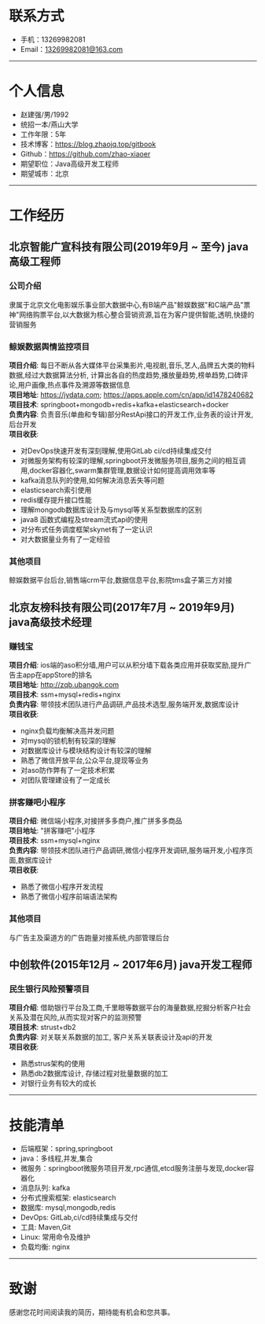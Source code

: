 # 联系方式

- 手机：13269982081
- Email：13269982081@163.com

---

# 个人信息

 - 赵建强/男/1992 
 - 统招一本/燕山大学 
 - 工作年限：5年
 - 技术博客：https://blog.zhaojq.top/gitbook
 - Github：https://github.com/zhao-xiaoer
 - 期望职位：Java高级开发工程师
 - 期望城市：北京

---

# 工作经历

## 北京智能广宣科技有限公司(2019年9月 ~ 至今) java高级工程师

### 公司介绍
隶属于北京文化电影娱乐事业部大数据中心,有B端产品"鲸娱数据"和C端产品"票神"网络购票平台,以大数据为核心整合营销资源,旨在为客户提供智能,透明,快捷的营销服务

### 鲸娱数据舆情监控项目 
**项目介绍**: 每日不断从各大媒体平台采集影片,电视剧,音乐,艺人,品牌五大类的物料数据,经过大数据算法分析, 计算出各自的热度趋势,播放量趋势,榜单趋势,口碑评论,用户画像,热点事件及溯源等数据信息  
**项目地址**: https://jydata.com; https://apps.apple.com/cn/app/id1478240682  
**项目技术**: springboot+mongodb+redis+kafka+elasticsearch+docker  
**负责内容**: 负责音乐(单曲和专辑)部分RestApi接口的开发工作,业务表的设计开发,后台开发  
**项目收获**:  
 
  - 对DevOps快速开发有深刻理解,使用GitLab ci/cd持续集成交付
  - 对微服务架构有较深的理解,springboot开发微服务项目,服务之间的相互调用,docker容器化,swarm集群管理,数据设计如何提高调用效率等
  - kafka消息队列的使用,如何解决消息丢失等问题
  - elasticsearch索引使用
  - redis缓存提升接口性能
  - 理解mongodb数据库设计及与mysql等关系型数据库的区别
  - java8 函数式编程及stream流式api的使用
  - 对分布式任务调度框架skynet有了一定认识
  - 对大数据量业务有了一定经验

### 其他项目
鲸娱数据平台后台,销售端crm平台,数据信息平台,影院tms盒子第三方对接  

## 北京友榜科技有限公司(2017年7月 ~ 2019年9月) java高级技术经理

### 赚钱宝
**项目介绍**: ios端的aso积分墙,用户可以从积分墙下载各类应用并获取奖励,提升广告主app在appStore的排名  
**项目地址**: http://zqb.ubangok.com  
**项目技术**: ssm+mysql+redis+nginx  
**负责内容**: 带领技术团队进行产品调研,产品技术选型,服务端开发,数据库设计  
**项目收获**:   

  - nginx负载均衡解决高并发问题
  - 对mysql的锁机制有较深的理解
  - 对数据库设计与模块结构设计有较深的理解
  - 熟悉了微信开放平台,公众平台,提现等业务
  - 对aso防作弊有了一定技术积累
  - 对团队管理建设有了一定成长

### 拼客赚吧小程序 
**项目介绍**: 微信端小程序,对接拼多多商户,推广拼多多商品  
**项目地址**: "拼客赚吧"小程序  
**项目技术**: ssm+mysql+nginx  
**负责内容**: 带领技术团队进行产品调研,微信小程序开发调研,服务端开发,小程序页面,数据库设计  
**项目收获**:   

  - 熟悉了微信小程序开发流程
  - 熟悉了微信小程序前端语法架构

### 其他项目
与广告主及渠道方的广告跑量对接系统,内部管理后台  

## 中创软件(2015年12月 ~ 2017年6月) java开发工程师

### 民生银行风险预警项目
**项目介绍**: 借助银行平台及工商,千里眼等数据平台的海量数据,挖掘分析客户社会关系及潜在风险,从而实现对客户的监测预警  
**项目技术**: strust+db2  
**负责内容**: 对关联关系数据的加工, 客户关系关联表设计及api的开发   
**项目收获**:   

  - 熟悉strus架构的使用
  - 熟悉db2数据库设计, 存储过程对批量数据的加工
  - 对银行业务有较大的成长

---

# 技能清单
- 后端框架：spring,springboot
- java：多线程,并发,集合
- 微服务：springboot微服务项目开发,rpc通信,etcd服务注册与发现,docker容器化
- 消息队列: kafka
- 分布式搜索框架: elasticsearch
- 数据库: mysql,mongodb,redis
- DevOps: GitLab,ci/cd持续集成与交付
- 工具: Maven,Git
- Linux: 常用命令及维护
- 负载均衡: nginx

---

# 致谢
感谢您花时间阅读我的简历，期待能有机会和您共事。
